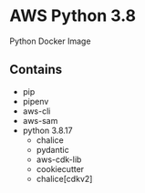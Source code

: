 # AWS Python 3.8
Python Docker Image

## Contains
- pip
- pipenv
- aws-cli
- aws-sam
- python 3.8.17
    - chalice
    - pydantic
    - aws-cdk-lib
    - cookiecutter
    - chalice[cdkv2]
